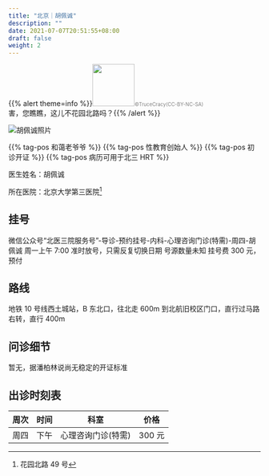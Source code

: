 ```yaml
---
title: "北京｜胡佩诚"
description: ""
date: 2021-07-07T20:51:55+08:00
draft: false
weight: 2
---
```


{{% alert theme=info %}}<img src="/images/hybl.jpg" style="display: inline; height:6em;vertical-align: baseline;" /><span style="color:grey;font-size:70%">&copy;TruceCracy(CC-BY-NC-SA)</span><br>害，您瞧瞧，这儿不花园北路吗？{{% /alert %}}

 ![胡佩诚照片](images/doctor/hu-pei-cheng.jpg)

{{% tag-pos 和蔼老爷爷 %}} {{% tag-pos 性教育创始人 %}}
{{% tag-pos 初诊开证 %}} {{% tag-pos 病历可用于北三 HRT %}}

医生姓名：胡佩诚

所在医院：北京大学第三医院[^1]

## 挂号

微信公众号“北医三院服务号”-导诊-预约挂号-内科-心理咨询门诊(特需)-周四-胡佩诚
周一上午 7:00 准时放号，只需反复切换日期
号源数量未知
挂号费 300 元，预付

## 路线

地铁 10 号线西土城站，B 东北口，往北走 600m 到北航旧校区门口，直行过马路右转，直行 400m

## 问诊细节

暂无，据潘柏林说尚无稳定的开证标准

## 出诊时刻表

| 周次 | 时间 | 科室 | 价格 |
| :---: | :---: | :---: | :---: |
| 周四 | 下午 | 心理咨询门诊(特需) | 300 元 |

[^1]:花园北路 49 号